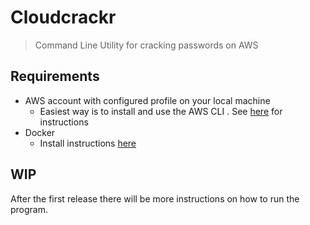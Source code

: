 # Cloudcrackr
> Command Line Utility for cracking passwords on AWS

## Requirements
* AWS account with configured profile on your local machine
    * Easiest way is to install and use the AWS CLI . See [here](https://docs.aws.amazon.com/cli/latest/userguide/cli-chap-configure.html) for instructions
* Docker
    * Install instructions [here](https://docs.docker.com/engine/install/)

## WIP
After the first release there will be more instructions on how to run the program.